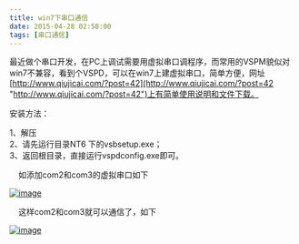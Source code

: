 ```yaml
---
title: win7下串口通信
date: 2015-04-28 02:58:00
tags: [串口通信]
---
```


最近做个串口开发，在PC上调试需要用虚拟串口调程序，而常用的VSPM貌似对win7不兼容，看到个VSPD，可以在win7上建虚拟串口，简单方便，网址[http://www.qiujicai.com/?post=42](http://www.qiujicai.com/?post=42 "http://www.qiujicai.com/?post=42")上有简单使用说明和文件下载。

安装方法：

1、解压  
2、请先运行目录NT6 下的vsbsetup.exe；  
3、返回根目录，直接运行vspdconfig.exe即可。

    如添加com2和com3的虚拟串口如下

[![image](http://s8.sinaimg.cn/middle/6163bdeb4c52b145ed467&amp;690 "image")](http://photo.blog.sina.com.cn/list/blogpic.php?pid=6163bdeb4c52b145ed467&bid=6163bdeb0102e8iy&uid=1633926635)

    这样com2和com3就可以通信了，如下

[![image](http://s6.sinaimg.cn/middle/6163bdeb4c52b146e13b5&amp;690 "image")](http://s13.sinaimg.cn/middle/6163bdeb4c52b146d4afc&amp;690)